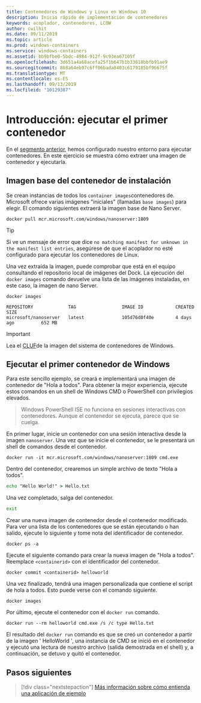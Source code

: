 ```yaml
---
title: Contenedores de Windows y Linux en Windows 10
description: Inicio rápido de implementación de contenedores
keywords: acoplador, contenedores, LCOW
author: cwilhit
ms.date: 09/11/2019
ms.topic: article
ms.prod: windows-containers
ms.service: windows-containers
ms.assetid: bb9bfbe0-5bdc-4984-912f-9c93ea67105f
ms.openlocfilehash: 3d651a4a68acefa25f1b647b1b33618bbfb91ae9
ms.sourcegitcommit: 868a64eb97c6ff06bada8403c6179185bf96675f
ms.translationtype: MT
ms.contentlocale: es-ES
ms.lasthandoff: 09/13/2019
ms.locfileid: "10129387"
---
```

# <a name="get-started-run-your-first-container"></a>Introducción: ejecutar el primer contenedor

En el [segmento anterior](./set-up-environment.md), hemos configurado nuestro entorno para ejecutar contenedores. En este ejercicio se muestra cómo extraer una imagen de contenedor y ejecutarla.

## <a name="install-container-base-image"></a>Imagen base del contenedor de instalación

Se crean instancias de todos los `container images`contenedores de. Microsoft ofrece varias imágenes "iniciales" (llamadas `base images`) para elegir. El comando siguientes extraerá la imagen base de Nano Server.

```console
docker pull mcr.microsoft.com/windows/nanoserver:1809
```

> [!TIP]
> Si ve un mensaje de error que dice `no matching manifest for unknown in the manifest list entries`, asegúrese de que el acoplador no esté configurado para ejecutar los contenedores de Linux.

Una vez extraída la imagen, puede comprobar que está en el equipo consultando el repositorio local de imágenes del Dock. La ejecución del `docker images` comando devuelve una lista de las imágenes instaladas, en este caso, la imagen de nano Server.

```console
docker images

REPOSITORY             TAG                 IMAGE ID            CREATED             SIZE
microsoft/nanoserver   latest              105d76d0f40e        4 days ago          652 MB
```

> [!IMPORTANT]
> Lea el [CLUF](../images-eula.md)de la imagen del sistema de contenedores de Windows.

## <a name="run-your-first-windows-container"></a>Ejecutar el primer contenedor de Windows

Para este sencillo ejemplo, se creará e implementará una imagen de contenedor de "Hola a todos". Para obtener la mejor experiencia, ejecute estos comandos en un shell de Windows CMD o PowerShell con privilegios elevados.

> Windows PowerShell ISE no funciona en sesiones interactivas con contenedores. Aunque el contenedor se ejecuta, parece que se cuelga.

En primer lugar, inicie un contenedor con una sesión interactiva desde la imagen `nanoserver`. Una vez que se inicie el contenedor, se le presentará un shell de comandos desde el contenedor.  

```console
docker run -it mcr.microsoft.com/windows/nanoserver:1809 cmd.exe
```

Dentro del contenedor, crearemos un simple archivo de texto "Hola a todos".

```cmd
echo "Hello World!" > Hello.txt
```   

Una vez completado, salga del contenedor.

```cmd
exit
```

Crear una nueva imagen de contenedor desde el contenedor modificado. Para ver una lista de los contenedores que se están ejecutando o han salido, ejecute lo siguiente y tome nota del identificador de contenedor.

```console
docker ps -a
```

Ejecute el siguiente comando para crear la nueva imagen de "Hola a todos". Reemplace `<containerid>` con el identificador del contenedor.

```console
docker commit <containerid> helloworld
```

Una vez finalizado, tendrá una imagen personalizada que contiene el script de hola a todos. Esto puede verse con el comando siguiente.

```console
docker images
```

Por último, ejecute el contenedor con el `docker run` comando.

```console
docker run --rm helloworld cmd.exe /s /c type Hello.txt
```

El resultado del `docker run` comando es que se creó un contenedor a partir de la imagen ' HelloWorld ', una instancia de CMD se inició en el contenedor y ejecutó una lectura de nuestro archivo (salida demostrada en el shell) y, a continuación, se detuvo y quitó el contenedor.

## <a name="next-steps"></a>Pasos siguientes

> [!div class="nextstepaction"]
> [Más información sobre cómo entienda una aplicación de ejemplo](./building-sample-app.md)
